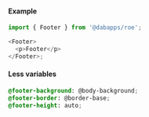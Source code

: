 #### Example

```js
import { Footer } from '@dabapps/roe';

<Footer>
  <p>Footer</p>
</Footer>;
```

#### Less variables

```css
@footer-background: @body-background;
@footer-border: @border-base;
@footer-height: auto;
```
